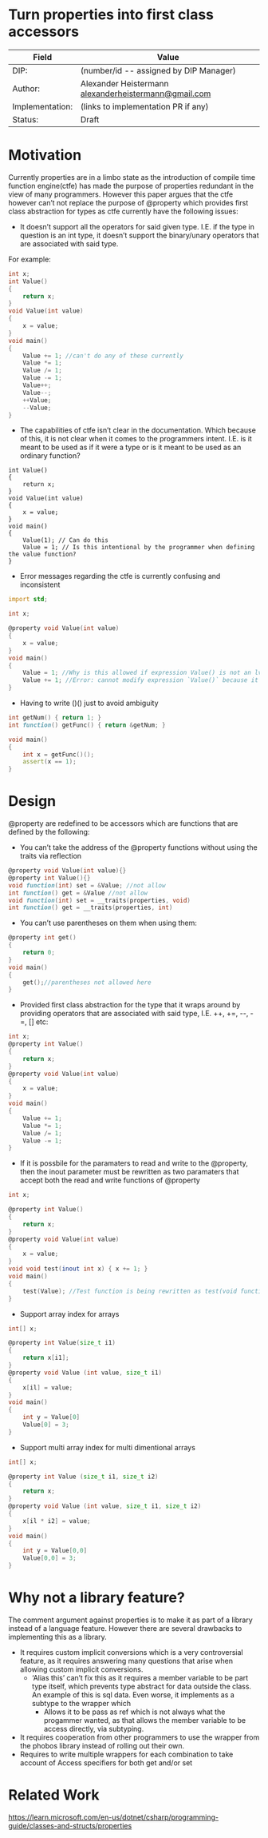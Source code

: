 # Turn properties into first class accessors

| Field           | Value                                                           |
|-----------------|-----------------------------------------------------------------|
| DIP:            | (number/id -- assigned by DIP Manager)                          |
| Author:         | Alexander Heistermann alexanderheistermann@gmail.com            |
| Implementation: | (links to implementation PR if any)                             |
| Status:         | Draft                                                           |

# Motivation

Currently properties are in a limbo state as the introduction of compile time function engine(ctfe) has made the purpose of properties redundant in the view of many programmers. However this paper argues that the ctfe however can’t not replace the purpose of @property which provides first class abstraction for types as ctfe currently have the following issues:

* It doesn’t support all the operators for said given type. I.E. if the type in question is an int type, it doesn’t support the binary/unary operators that are associated with said type.  

For example:
```d
int x;
int Value()
{
	return x;
}
void Value(int value)
{
	x = value;
}
void main()
{
	Value += 1; //can't do any of these currently
	Value *= 1;
	Value /= 1;
	Value -= 1;
	Value++;
	Value--;
	++Value;
	--Value;
}
```
* The capabilities of ctfe isn’t clear in the documentation. Which because of this, it is not clear when it comes to the programmers intent. I.E. is it meant to be used as if it were a type or is it meant to be used as an ordinary function?  
```int x;
int Value()
{
	return x;
}
void Value(int value)
{
	x = value;
}
void main()
{
	Value(1); // Can do this
	Value = 1; // Is this intentional by the programmer when defining the value function?
}
```
* Error messages regarding the ctfe is currently confusing and inconsistent
```d
import std;

int x;

@property void Value(int value)
{
	x = value;
}
void main()
{
	Value = 1; //Why is this allowed if expression Value() is not an lvalue?
	Value += 1; //Error: cannot modify expression `Value()` because it is not an lvalue
}
```  
* Having to write ()() just to avoid ambiguity
```d
int getNum() { return 1; }
int function() getFunc() { return &getNum; }

void main()
{
    int x = getFunc()();
    assert(x == 1);
}
```

# Design

@property are redefined to be accessors which are functions that are defined by the following:

* You can’t take the address of the @property functions without using the traits via reflection 
```d
@property void Value(int value){}
@property int Value(){}
void function(int) set = &Value; //not allow
int function() get = &Value //not allow
void function(int) set = __traits(properties, void)
int function() get = __traits(properties, int)
```
* You can’t use parentheses on them when using them:
```d
@property int get()
{
	return 0;
}
void main()
{
	get();//parentheses not allowed here
}
```

* Provided first class abstraction for the type that it wraps around by providing operators that are associated with said type, I.E. \++, \+=, \--, \-=, \[\] etc:

```d
int x;
@property int Value()
{
	return x;
}
@property void Value(int value)
{
	x = value;
}
void main()
{
	Value += 1;
	Value *= 1;
	Value /= 1;
	Value -= 1;
}
```
 
* If it is possbile for the paramaters to read and write to the @property, then the inout parameter must be rewritten as two paramaters that accept both the read and write functions of @property  
```d
int x;

@property int Value()
{
	return x;
}
@property void Value(int value)
{
	x = value;
}
void void test(inout int x) { x += 1; }
void main()
{
	test(Value); //Test function is being rewritten as test(void function(int) x, int function() x) and pass as test(__traits(properties, void), __traits(properties, int))
}
```
* Support array index for arrays
```d
int[] x;

@property int Value(size_t i1)
{
	return x[i1];
}
@property void Value (int value, size_t i1)
{
	x[il] = value;
}
void main()
{
	int y = Value[0]
	Value[0] = 3;
}
```
* Support multi array index for multi dimentional arrays
```d
int[] x;

@property int Value (size_t i1, size_t i2)
{
	return x;
}
@property void Value (int value, size_t i1, size_t i2)
{
	x[il * i2] = value;
}
void main()
{
	int y = Value[0,0]
	Value[0,0] = 3;
}
```
# Why not a library feature?

The comment argument against properties is to make it as part of a library instead of a language feature. However there are several drawbacks to implementing this as a library.

* It requires custom implicit conversions which is a very controversial feature, as it requires answering many questions that arise when allowing custom implicit conversions.  
  * ‘Alias this’ can’t fix this as it requires a member variable to be part type itself, which prevents type abstract for data outside the class. An example of this is sql data. Even worse, it implements as a subtype to the wrapper which
    * Allows it to be pass as ref which is not always what the progammer wanted, as that allows the member variable to be access directly, via subtyping.
* It requires cooperation from other programmers to use the wrapper from the phobos library instead of rolling out their own.  
* Requires to write multiple wrappers for each combination to take account of Access specifiers for both get and/or set

# Related Work
https://learn.microsoft.com/en-us/dotnet/csharp/programming-guide/classes-and-structs/properties